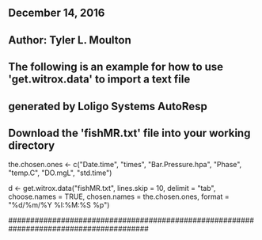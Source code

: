 ## December 14, 2016
## Author: Tyler L. Moulton

## The following is an example for how to use 'get.witrox.data' to import a text file
## generated by Loligo Systems AutoResp

## Download the 'fishMR.txt' file into your working directory

the.chosen.ones <- c("Date.time", "times", "Bar.Pressure.hpa", "Phase",           
                     "temp.C", "DO.mgL", "std.time")

d <- get.witrox.data("fishMR.txt", lines.skip = 10,
                      delimit = "tab", choose.names = TRUE,
                      chosen.names = the.chosen.ones,
                      format = "\%d/\%m/\%Y \%I:\%M:\%S \%p")

########################################################################################
